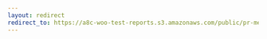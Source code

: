 ```yaml
---
layout: redirect
redirect_to: https://a8c-woo-test-reports.s3.amazonaws.com/public/pr-merge/38672/api/index.html
---
```

